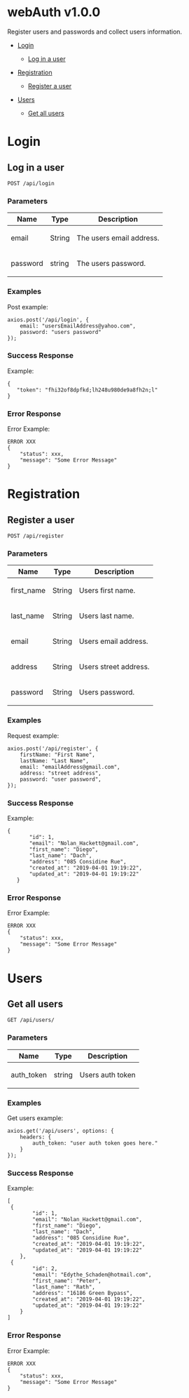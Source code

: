 # webAuth v1.0.0

Register users and passwords and collect users information.

- [Login](#login)
	- [Log in a user](#log-in-a-user)
	
- [Registration](#registration)
	- [Register a user](#register-a-user)
	
- [Users](#users)
	- [Get all users](#get-all-users)
	


# Login

## Log in a user



	POST /api/login


### Parameters

| Name    | Type      | Description                          |
|---------|-----------|--------------------------------------|
| email			| String			|  <p>The users email address.</p>							|
| password			| string			|  <p>The users password.</p>							|

### Examples

Post example:

```
axios.post('/api/login', {
    email: "usersEmailAddress@yahoo.com",
    password: "users password"
});
```

### Success Response

Example:

```
{
   "token": "fhi32of8dpfkd;lh248u980de9a8fh2n;l"
}
```
### Error Response

Error Example:

```
ERROR XXX
{
    "status": xxx,
    "message": "Some Error Message"
}
```
# Registration

## Register a user



	POST /api/register


### Parameters

| Name    | Type      | Description                          |
|---------|-----------|--------------------------------------|
| first_name			| String			|  <p>Users first name.</p>							|
| last_name			| String			|  <p>Users last name.</p>							|
| email			| String			|  <p>Users email address.</p>							|
| address			| String			|  <p>Users street address.</p>							|
| password			| String			|  <p>Users password.</p>							|

### Examples

Request example:

```
axios.post('/api/register', {
    firstName: "First Name",
    lastName: "Last Name",
    email: "emailAddress@gmail.com",
    address: "street address",
    password: "user password",
});
```

### Success Response

Example:

```
{
       "id": 1,
       "email": "Nolan_Hackett@gmail.com",
       "first_name": "Diego",
       "last_name": "Dach",
       "address": "085 Considine Rue",
       "created_at": "2019-04-01 19:19:22",
       "updated_at": "2019-04-01 19:19:22"
   }
```
### Error Response

Error Example:

```
ERROR XXX
{
    "status": xxx,
    "message": "Some Error Message"
}
```
# Users

## Get all users



	GET /api/users/


### Parameters

| Name    | Type      | Description                          |
|---------|-----------|--------------------------------------|
| auth_token			| string			|  <p>Users auth token</p>							|

### Examples

Get users example:

```
axios.get('/api/users', options: {
    headers: {
        auth_token: "user auth token goes here."
    }
});
```

### Success Response

Example:

```
[
 {
        "id": 1,
        "email": "Nolan_Hackett@gmail.com",
        "first_name": "Diego",
        "last_name": "Dach",
        "address": "085 Considine Rue",
        "created_at": "2019-04-01 19:19:22",
        "updated_at": "2019-04-01 19:19:22"
    },
 {
        "id": 2,
        "email": "Edythe_Schaden@hotmail.com",
        "first_name": "Peter",
        "last_name": "Rath",
        "address": "16186 Green Bypass",
        "created_at": "2019-04-01 19:19:22",
        "updated_at": "2019-04-01 19:19:22"
    }
]
```
### Error Response

Error Example:

```
ERROR XXX
{
    "status": xxx,
    "message": "Some Error Message"
}
```

